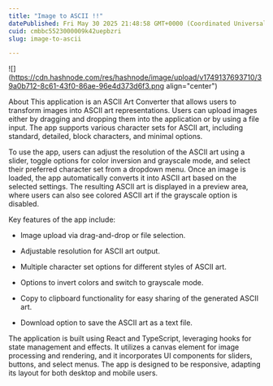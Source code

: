 ```yaml
---
title: "Image to ASCII !!"
datePublished: Fri May 30 2025 21:48:58 GMT+0000 (Coordinated Universal Time)
cuid: cmbbc5523000009k42uepbzri
slug: image-to-ascii

---
```


![](https://cdn.hashnode.com/res/hashnode/image/upload/v1749137693710/39a0b712-8c61-43f0-86ae-96e4d373d6f3.png align="center")

About This application is an ASCII Art Converter that allows users to transform images into ASCII art representations. Users can upload images either by dragging and dropping them into the application or by using a file input. The app supports various character sets for ASCII art, including standard, detailed, block characters, and minimal options.

To use the app, users can adjust the resolution of the ASCII art using a slider, toggle options for color inversion and grayscale mode, and select their preferred character set from a dropdown menu. Once an image is loaded, the app automatically converts it into ASCII art based on the selected settings. The resulting ASCII art is displayed in a preview area, where users can also see colored ASCII art if the grayscale option is disabled.

Key features of the app include:

* Image upload via drag-and-drop or file selection.
    
* Adjustable resolution for ASCII art output.
    
* Multiple character set options for different styles of ASCII art.
    
* Options to invert colors and switch to grayscale mode.
    
* Copy to clipboard functionality for easy sharing of the generated ASCII art.
    
* Download option to save the ASCII art as a text file.
    

The application is built using React and TypeScript, leveraging hooks for state management and effects. It utilizes a canvas element for image processing and rendering, and it incorporates UI components for sliders, buttons, and select menus. The app is designed to be responsive, adapting its layout for both desktop and mobile users.